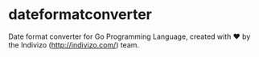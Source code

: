dateformatconverter
===================

Date format converter for Go Programming Language, created with ♥ by the Indivizo (http://indivizo.com/) team.
